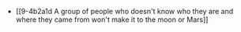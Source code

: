 - [[9-4b2a1d A group of people who doesn't know who they are and where they came from won't make it to the moon or Mars]]
